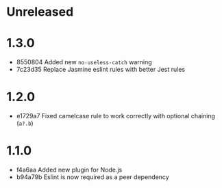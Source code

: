 # Unreleased

# 1.3.0
- 8550804 Added new `no-useless-catch` warning
- 7c23d35 Replace Jasmine eslint rules with better Jest rules

# 1.2.0
- e1729a7 Fixed camelcase rule to work correctly with optional chaining (`a?.b`)

# 1.1.0
- f4a6aa Added new plugin for Node.js
- b94a79b Eslint is now required as a peer dependency
